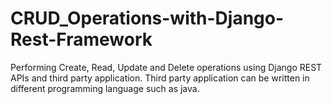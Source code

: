 # CRUD_Operations-with-Django-Rest-Framework
Performing Create, Read, Update and Delete operations using Django REST APIs and third party application.
Third party application can be written in different programming language such as java.
